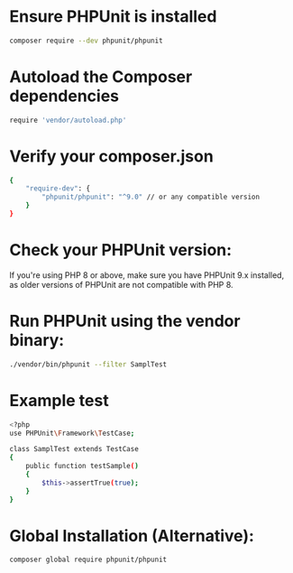 # Ensure PHPUnit is installed

```bash
composer require --dev phpunit/phpunit
```


# Autoload the Composer dependencies

```bash
require 'vendor/autoload.php'
```

# Verify your composer.json

```bash
{
    "require-dev": {
        "phpunit/phpunit": "^9.0" // or any compatible version
    }
}

```

# Check your PHPUnit version:
If you're using PHP 8 or above, make sure you have PHPUnit 9.x installed, as older versions of PHPUnit are not compatible with PHP 8.

# Run PHPUnit using the vendor binary:

```bash
./vendor/bin/phpunit --filter SamplTest
```



# Example test

```bash
<?php
use PHPUnit\Framework\TestCase;

class SamplTest extends TestCase
{
    public function testSample()
    {
        $this->assertTrue(true);
    }
}
```

# Global Installation (Alternative):

```bash
composer global require phpunit/phpunit
```
